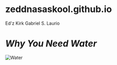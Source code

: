 # zeddnasaskool.github.io
Ed'z Kirk Gabriel S. Laurio
# *Why You Need Water* 
![Water](https://domf5oio6qrcr.cloudfront.net/medialibrary/7909/conversions/b8a1309a-ba53-48c7-bca3-9c36aab2338a-thumb.jpg)

